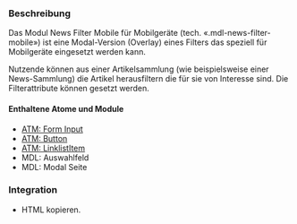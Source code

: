 ### Beschreibung
 
Das Modul News Filter Mobile für Mobilgeräte (tech. «.mdl-news-filter-mobile») ist eine Modal-Version (Overlay) eines Filters das speziell für Mobilgeräte eingesetzt werden kann.
 
Nutzende können aus einer Artikelsammlung (wie beispielsweise einer News-Sammlung) die Artikel herausfiltern die für sie von Interesse sind. Die Filterattribute können gesetzt werden.
 
#### Enthaltene Atome und Module
* <a href="../../atoms/form_input/form_input.html">ATM: Form Input</a>
* <a href="../../atoms/button/button.html">ATM: Button</a>
* <a href="../../atoms/linklist_item/linklist_item.html">ATM: LinklistItem</a>
* MDL: Auswahlfeld
* MDL: Modal Seite
 
### Integration
* HTML kopieren.
